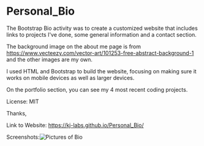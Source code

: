 # Personal_Bio

The Bootstrap Bio activity was to create a customized website that includes links to projects I've done, some general information and a contact section. 

The background image on the about me page is from https://www.vecteezy.com/vector-art/101253-free-abstract-background-1  and the other images are my own. 

I used HTML and Bootstrap to build the website, focusing on making sure it works on mobile devices as well as larger devices. 

On the portfolio section, you can see my 4 most recent coding projects. 

License: MIT

Thanks, 

Link to Website: https://kj-labs.github.io/Personal_Bio/

Screenshots:![Pictures of Bio](https://github.com/KJ-Labs/Bootstrap_Bio/blob/master/updatedscreenshots.PNG "Screenshots")

